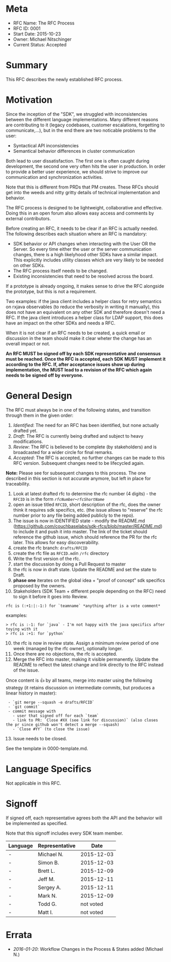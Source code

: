 # Meta

 - RFC Name: The RFC Process
 - RFC ID: 0001
 - Start Date: 2015-10-23
 - Owner: Michael Nitschinger
 - Current Status: Accepted

# Summary
This RFC describes the newly established RFC process.

# Motivation
Since the inception of the "SDK", we struggled with inconsistencies between the different language implementations. Many different reasons are contributing to it (legacy codebases, customer escalations, forgetting to communicate,...), but in the end there are two noticable problems to the user:

 - Syntactical API inconsistencies
 - Semantical behavior differences in cluster communication

Both lead to user dissatisfaction. The first one is often caught during development, the second one very often hits the user in production. In order to provide a better user experience, we should strive to improve our communication and synchronization activities.

Note that this is different from PRDs that PM creates. These RFCs should get into the weeds and nitty gritty details of technical implementation and behavior.

The RFC process is designed to be lightweight, collaborative and effective. Doing this in an open forum also allows easy access and comments by external contributors.

Before creating an RFC, it needs to be clear if an RFC is actually needed. The following describes each situation where an RFC is mandatory:

 - SDK behavior or API changes when interacting with the User OR the Server. So every time either the user or the server communication changes, there is a high likelyhood other SDKs have a similar impact. This explicitly includes utility classes
 which are very likely to be needed on other SDKs.
 - The RFC process itself needs to be changed.
 - Existing inconsistencies that need to be resolved across the board.

If a prototype is already ongoing, it makes sense to drive the RFC alongside the prototype, but this is not a requirement.

Two examples: if the java client includes a helper class for retry semantics on rxjava observables (to reduce the verbosity in writing it manually), this does not have an equivalent on any other SDK and therefore doesn't need a RFC. If the java client introduces a helper class for LDAP support, this does have an impact on the other SDKs and needs a RFC.

When it is not clear if an RFC needs to be created, a quick email or discussion in the team should make it clear wheter the change has an overall impact or not.

**An RFC MUST be signed off by each SDK representative and consensus must be reached. Once the RFC is accepted, each SDK MUST implement it according to the RFC. If, after acceptance issues show up during implementation, the MUST lead to a revision of the RFC which again needs to be signed off by everyone.**

# General Design

The RFC must always be in one of the following states, and transition through them in the given order:

 1. *Identified*: The need for an RFC has been identified, but none actually drafted yet.
 2. *Draft*: The RFC is currently being drafted and subject to heavy modifications.
 3. *Review*: The RFC is believed to be complete (by stakeholders) and is broadcasted for a wider circle for final remarks.
 4. *Accepted*: The RFC is accepted, no further changes can be made to this RFC version. Subsequent changes need to be lifecycled again.

**Note:** Please see for subsequent changes to this process. The one described in this section is not accurate anymore, but left in place for traceability.

 1. Look at latest drafted rfc to determine the rfc number (4 digits) - the `RFCID` is in the form *`rfcNumber`***-***`rfcShortName`*
 2. open an issue titled `RFCID`, short description of the rfc, does the owner think it requires sdk specifics, etc. (the issue allows to "reserve" the rfc number prior to any file being added publicly to the repo).
 3. The issue is now in IDENTIFIED state - modify the README.md (https://github.com/couchbaselabs/sdk-rfcs/blob/master/README.md) to include it and push it into master. The link of the ticket should reference the github issue, which should reference the PR for the rfc later. This allows for easy discoverability.
 3. create the rfc branch: `drafts/RFCID`
 4. create the rfc file as `RFCID.md`in `/rfc` directory
 5. Write the first version of the rfc.
 6. start the discussion by doing a Pull Request to master
 7. the rfc is now in draft state. Update the README and set the state to Draft.
 8. **phase one** iterates on the global idea + "proof of concept" sdk specifics proposed by the owners.
 9. Stakeholders (SDK Team + different people depending on the RFC) need to sign it before it goes into Review.

 ```
 rfc is (:+1:|:-1:) for `teamname` *anything after is a vote comment*
 ```
 
 examples:
 
 ```
 > rfc is :-1: for `java` - I'm not happy with the java specifics after toying with it
 > rfc is :+1: for `python`
 ```

 10. the rfc is now in review state. Assign a minimum review period of one week (managed by the rfc owner), optionally longer.
 11. Once there are no objections, the rfc is accepted. 
 12. Merge the RFC into master, making it visible permanently. Update the README to reflect the latest change and link directly to the RFC instead of the issue.

 Once content is :+1: by all teams, merge into master using the following strategy (it retains discussion on intermediate commits, but produces a linear history in master):

```
 - `git merge --squash -e drafts/RFCID`
 - `git commit`
 - commit message with
   - user that signed off for each `team`
   - link to PR: `Close #XX (see link for discussion)` (also closes the pr since github won't detect a merge --squash)
   - `Close #YY` (to close the issue)
```

 13. Issue needs to be closed.

See the template in 0000-template.md.

# Language Specifics
Not applicable in this RFC.

# Signoff
If signed off, each representative agrees both the API and the behavior will be implemented as specified.

Note that this signoff includes every SDK team member.

| Language | Representative | Date       |
| -------- | -------------- | ---------- |
| -     | Michael N. | 2015-12-03 |
| -     | Simon B. | 2015-12-03 |
| -     | Brett L. | 2015-12-09 |
| -     | Jeff M. | 2015-12-11 |
| -     | Sergey A. | 2015-12-11 |
| -     | Mark N. | 2015-12-09 |
| -     | Todd G. | not voted |
| -     | Matt I. | not voted |

# Errata

 - *2016-01-20*: Workflow Changes in the Process & States added (Michael N.)
